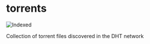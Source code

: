 torrents 
========
![Indexed](https://img.shields.io/badge/indexed-93829-blue)

Collection of torrent files discovered in the DHT network
